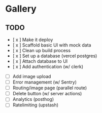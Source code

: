 # Gallery

## TODO

 - [ x ] Make it deploy
 - [ x ] Scaffold basic UI with mock data
 - [ x ] Clean up build process
 - [ x ] Set up a database (vercel postgres)
 - [ x ] Attach database to UI
 - [ x ] Add authentication (w/ clerk)
 - [ ] Add image upload
 - [ ] Error management (w/ Sentry)
 - [ ] Routing/image page (parallel route)
 - [ ] Delete button (w/ server actions)
 - [ ] Analytics (posthog)
 - [ ] Ratelimiting (upstash)